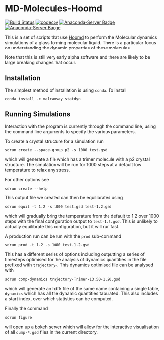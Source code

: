 MD-Molecules-Hoomd
==================

[![Build Status](https://travis-ci.org/malramsay64/MD-Molecules-Hoomd.svg?branch=master)](https://travis-ci.org/malramsay64/MD-Molecules-Hoomd)
[![codecov](https://codecov.io/gh/malramsay64/MD-Molecules-Hoomd/branch/master/graph/badge.svg)](https://codecov.io/gh/malramsay64/MD-Molecules-Hoomd)
[![Anaconda-Server Badge](https://anaconda.org/malramsay/statdyn/badges/installer/conda.svg)](https://conda.anaconda.org/malramsay)
[![Anaconda-Server Badge](https://anaconda.org/malramsay/statdyn/badges/version.svg)](https://anaconda.org/malramsay/statdyn)


This is a set of scripts that use
[Hoomd](https://bitbucket.org/glotzer/hoomd-blue) to perform the Molecular
dynamics simulations of a glass forming molecular liquid. There is a particular
focus on understanding the dynamic properties of these molecules.

Note that this is still very early alpha software and there are likely to be
large breaking changes that occur.

Installation
------------

The simplest method of installation is using `conda`. To install

    conda install -c malramsay statdyn

Running Simulations
-------------------

Interaction with the program is currently through the command line, using the
command line arguments to specify the various parameters.

To create a crystal structure for a simulation run

    sdrun create --space-group p2 -s 1000 test.gsd

which will generate a file which has a trimer molecule with a p2 crystal
structure. The simulation will be run for 1000 steps at a default low
temperature to relax any stress.

For other options see

    sdrun create --help

This output file we created can then be equilibrated using

    sdrun equil -t 1.2 -s 1000 test.gsd test-1.2.gsd

which will gradually bring the temperature from the default to 1.2 over 1000
steps with the final configuration output to `test-1.2.gsd`. This is unlikely
to actually equilibrate this configuration, but it will run fast.

A production run can be run with the `prod` sub-command

    sdrun prod -t 1.2 -s 1000 test-1.2.gsd

This has a different series of options including outputting a series of
timesteps optimised for the analysis of dynamics quantities in the file
prefixed with `trajectory-`. This dynamics optimised file can be analysed
with

    sdrun comp-dynamics trajectory-Trimer-13.50-1.20.gsd

which will generate an hdf5 file of the same name containing a single table,
`dynamics` which has all the dynamic quantities tabulated. This also includes
a start index, over which statistics can be computed.

Finally the command

    sdrun figure

will open up a bokeh server which will allow for the interactive visualisation
of all `dump-*.gsd` files in the current directory.

